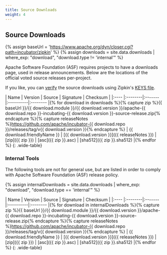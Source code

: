 ```yaml
---
title: Source Downloads
weight: 4
---
```


## Source Downloads
{% assign baseUrl = 'https://www.apache.org/dyn/closer.cgi?path=incubator/zipkin' %}
{% assign downloads = site.data.downloads | where_exp: "download", "download.type != 'internal'" %}

Apache Software Foundation (ASF) requires projects to have a downloads page, used in release announcements. Below are the locations of the official voted source releases per-project.

If you like, you can [verify](https://www.apache.org/info/verification) the source downloads using Zipkin's [KEYS file](https://www.apache.org/dist/incubator/zipkin/KEYS).

| Name | Version | Source | Signature | Checksum |
|:---- |:--------|:-------|:----------|:-------- |{% for download in downloads %}{% capture zip %}{{ baseUrl }}/{{ download.module }}/{{ download.version }}/apache-{{ download.repo }}-incubating-{{ download.version }}-source-release.zip{% endcapture %}{% capture releaseNotes %}https://github.com/apache/incubator-{{ download.repo }}/releases/tag/v{{ download.version }}{% endcapture %}
| {{ download.friendlyName }} | [{{ download.version }}]({{ releaseNotes }}) | [zip]({{ zip }}) | [asc]({{ zip }}.asc) | [sha512]({{ zip }}.sha512) |{% endfor %}
{: .wide-table}

### Internal Tools
The following tools are not for general use, but are listed in order to comply with Apache Software Foundation (ASF) release policy.

{% assign internalDownloads = site.data.downloads | where_exp: "download", "download.type == 'internal'" %}

| Name | Version | Source | Signature | Checksum |
|:---- |:--------|:-------|:----------|:-------- |{% for download in internalDownloads %}{% capture zip %}{{ baseUrl }}/{{ download.module }}/{{ download.version }}/apache-{{ download.repo }}-incubating-{{ download.version }}-source-release.zip{% endcapture %}{% capture releaseNotes %}https://github.com/apache/incubator-{{ download.repo }}/releases/tag/v{{ download.version }}{% endcapture %}
| {{ download.friendlyName }} | [{{ download.version }}]({{ releaseNotes }}) | [zip]({{ zip }}) | [asc]({{ zip }}.asc) | [sha512]({{ zip }}.sha512) |{% endfor %}
{: .wide-table}




